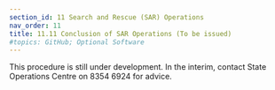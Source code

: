```yaml
---
section_id: 11 Search and Rescue (SAR) Operations
nav_order: 11
title: 11.11 Conclusion of SAR Operations (To be issued)
#topics: GitHub; Optional Software
---
```


This procedure is still under development. In the interim, contact State Operations Centre on 8354 6924 for advice.